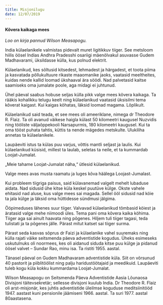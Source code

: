 ```yaml
---
title: Misjonilugu
date: 12/07/2019
---
```


#### Kõvera kaikaga mees

_Loo on kirja pannud Wilson Measapogu._

India külaelanikele valmistas pidevalt muret ligitikkuv tiiger. See metsloom hiilis öösel Indias Andhra Pradesshi osariigi mäenõlvakul asuvasse Gudem Madhavarami, üksildasse külla, kus polnud elektrit.

Külaelanikud, kes sõltusid kitsedest, lehmadest ja härgadest, et toota piima ja kasvatada põllukultuure rikaste maaomanike jaoks, vaatasid meeltheites, kuidas nende kallid loomad ükshaaval ära söödi. Nad palvetasid kaitse saamiseks oma jumalate poole, aga midagi ei juhtunud.

Ühel päeval saabus hobuse seljas külla pikk valge mees kõvera kaikaga. Ta rääkis kohalikku telugu keelt ning külaelanikud vaatasid üksisilmi tema kõverat kaigast. Kui kaigas köhatas, läksid loomad magama. Lõplikult.

Külaelanikud said teada, et see mees oli ameeriklane, nimega dr Theodore R. Flaiz. Ta oli avanud väikese haigla külast 50 kilomeetri kaugusel Nuzvidis ning tööliste väljaõppekooli Narsapurmis, 180 kilomeetri kaugusel. Kui ta oma tööst puhata tahtis, küttis ta nende mägedes metskulte. Ulukiliha annetas ta külaelanikele.

Laupäeviti istus ta külas puu varjus, võttis mantli seljast ja laulis. Kui külaelanikud küsisid, millest ta laulab, seletas ta neile, et ta kummardab Loojat-Jumalat.

„Meie tahame Loojat-Jumalat näha,“ ütlesid külaelanikud.

Valge mees avas musta raamatu ja luges kõva häälega Loojast-Jumalast.

Kui probleem tiigriga paisus, said külavanemad valgelt mehelt lubaduse aidata. Nad sidusid ühe kitse küla keskel puutüve külge. Okste vahele ehitasid nad aluse, kus valge mees sai magada. Sellel ööl sidusid nad köie ta jala külge ja läksid oma hüttidesse sündmusi jälgima.

Ööpimeduses lähenes suur tiiger. Valvavad külaelanikud tõmbasid köiest ja äratasid valge mehe niimoodi üles. Tema pani oma kõvera kaika köhima. Tiiger aga sai ainult haavata ning põgenes. Hiljem tuli tiiger tagasi, teda tulistati ja ta põgenes jälle. Pärast mitut katset sai tiiger surma.

Pärast seda kasvas sõprus dr Faizi ja külaelanike vahel suuremaks ning külla rajati väike seitsmenda päeva adventistide kogudus. Üheks esimeseks uskutulnuks oli noormees, kes oli aidanud siduda kitse puu külge ja pidanud öösel valvet – Sundar Rao, minu isa. Ta ristiti 1955. aastal.

Tänasel päeval on Gudem Madhavaram adventistide küla. Siit on võrsunud 40 pastorit ja piiblitöölist ning palju haridustöötajaid ja meedikuid. Laupäeviti tuleb kogu küla kokku kummardama Loojat-Jumalat.

Wilson Measapogu on Seitsmenda Päeva Adventistide Aasia Lõunaosa Divisjoni täitevsekretär; sellesse divisjoni kuulub India. Dr Theodore R. Flaiz oli arst-misjonär, kes juhtis adventistide üleilmse koguduse meditsiinitööd 1947. aastast kuni pensionile jäämiseni 1966. aastal. Ta suri 1977. aastal 80aastasena.